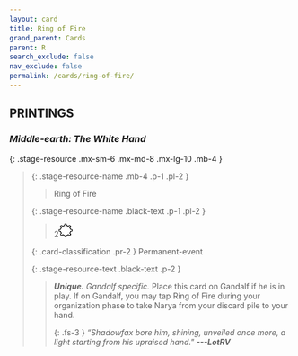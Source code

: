 ```yaml
---
layout: card
title: Ring of Fire
grand_parent: Cards
parent: R
search_exclude: false
nav_exclude: false
permalink: /cards/ring-of-fire/
---
```


## PRINTINGS


### _Middle-earth: The White Hand_

{: .stage-resource .mx-sm-6 .mx-md-8 .mx-lg-10 .mb-4 }
> {: .stage-resource-name .mb-4 .p-1 .pl-2 }
> > <div class="card-mp"></div>
> > <div class="card-name">Ring of Fire</div>
>
> {: .stage-resource-name .black-text .p-1 .pl-2 }
> > 2![](/assets/images/stage-point.svg)
>
> {: .card-classification .pr-2 }
> Permanent-event
>
> {: .stage-resource-text .black-text .p-2 }
> > _**Unique.**_ _Gandalf specific._ Place this card on Gandalf if he is in play. If on Gandalf, you may tap Ring of Fire during your organization phase to take Narya from your discard pile to your hand. 
> > 
> > {: .fs-3 } 
> > _“Shadowfax bore him, shining, unveiled once more, a light starting from his upraised hand."_ ***---&#65279;LotRV*** 
> 
